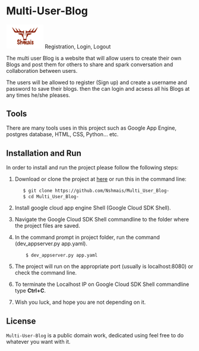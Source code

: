 # Multi-User-Blog

<img src="/static/img/logo.png" width="100"> Registration, Login, Logout

The multi user Blog is a website that will allow users to create their own Blogs and post them for others to share and spark conversation and collaboration between users.

The users will be allowed to register (Sign up) and create a username and password to save their blogs.
then the can login and acsess all his Blogs at any times he/she pleases.  


## Tools
There are many tools uses in this project such as Google App Engine, postgres database, HTML, CSS, Python... etc.  


## Installation and Run

In order to install and run the project please follow the following steps:
1. Download or clone the project at [here](https://github.com/Nshmais/Multi_User_Blog-) or run this in the command line:

   ```
      $ git clone https://github.com/Nshmais/Multi_User_Blog-
      $ cd Multi_User_Blog-
   ```
   
2. Install google cloud app engine Shell (Google Cloud SDK Shell).
3. Navigate the Google Cloud SDK Shell commandline to the folder where the project files are saved.
4. In the command prompt in project folder, run the command (dev_appserver.py app.yaml).
    ```
        $ dev_appserver.py app.yaml
    ```

5. The project will run on the appropriate port (usually is localhost:8080) or check the command line.
6. To terminate the Localhost IP on Google Cloud SDK Shell commandline type **Ctrl+C**.
7. Wish you luck, and hope you are not depending on it.


## License

`Multi-User-Blog` is a public domain work, dedicated using feel free to do whatever you want with it.

